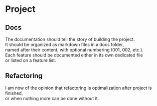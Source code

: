 # Project

## Docs

The documentation should tell the story of building the project.  
It should be organized as markdown files in a docs folder,  
named after their content, with optional numbering (001, 002, etc.).  
Each feature should be documented either in its own dedicated file  
or listed on a feature list.

## Refactoring

I am now of the opinion that refactoring is optimalization after project is finished,  
or when nothing more can be done without it.
